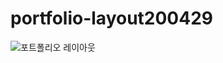 # portfolio-layout200429
![포트폴리오 레이아웃](https://github.com/csslick/portfolio-layout200429/blob/master/%ED%8F%AC%ED%8A%B8%ED%8F%B4%EB%A6%AC%EC%98%A4-hello2.png/480)
